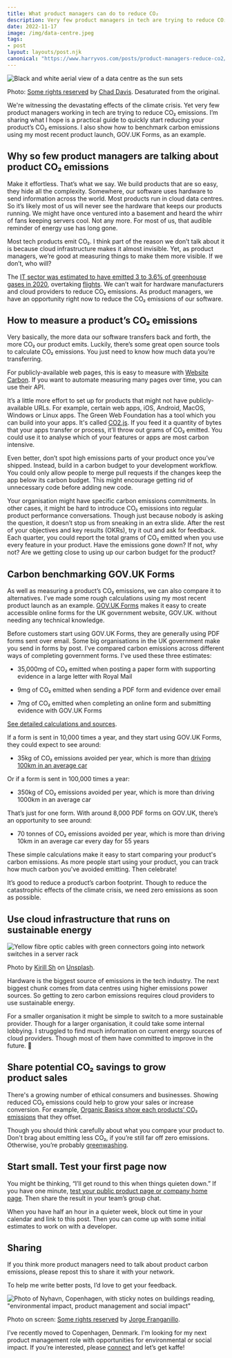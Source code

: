 ```yaml
---
title: What product managers can do to reduce CO₂
description: Very few product managers in tech are trying to reduce CO₂ emissions. I’m sharing a practical guide to quickly start reducing your product’s CO₂ emissions.
date: 2022-11-17
image: /img/data-centre.jpeg
tags:
- post
layout: layouts/post.njk
canonical: "https://www.harryvos.com/posts/product-managers-reduce-co2/"
---
```


![Black and white aerial view of a data centre as the sun sets](/img/data-centre.jpeg "Data centre")

Photo: [Some rights reserved](https://creativecommons.org/licenses/by/2.0/) by [Chad Davis](https://www.flickr.com/photos/146321178@N05/). Desaturated from the original.

We're witnessing the devastating effects of the climate crisis. Yet very few product managers working in tech are trying to reduce CO₂ emissions. I’m sharing what I hope is a practical guide to quickly start reducing your product’s CO₂ emissions. I also show how to benchmark carbon emissions using my most recent product launch, GOV․UK Forms, as an example.

## Why so few product managers are talking about product CO₂ emissions

Make it effortless. That’s what we say. We build products that are so easy, they hide all the complexity. Somewhere, our software uses hardware to send information across the world. Most products run in cloud data centres. So it’s likely most of us will never see the hardware that keeps our products running. We might have once ventured into a basement and heard the whirr of fans keeping servers cool. Not any more. For most of us, that audible reminder of energy use has long gone.

Most tech products emit CO₂. I think part of the reason we don’t talk about it is because cloud infrastructure makes it almost invisible. Yet, as product managers, we’re good at measuring things to make them more visible. If we don’t, who will?

The [IT sector was estimated to have emitted 3 to 3.6% of greenhouse gases in 2020](https://doi.org/10.1016/j.jclepro.2017.12.239), overtaking [flights](https://theicct.org/sites/default/files/publications/ICCT_CO2-commercl-aviation-2018_20190918.pdf). We can’t wait for hardware manufacturers and cloud providers to reduce CO₂ emissions. As product managers, we have an opportunity right now to reduce the CO₂ emissions of our software.

## How to measure a product’s CO₂ emissions

Very basically, the more data our software transfers back and forth, the more CO₂ our product emits. Luckily, there’s some great open source tools to calculate CO₂ emissions. You just need to know how much data you’re transferring.

For publicly-available web pages, this is easy to measure with [Website Carbon](https://www.websitecarbon.com/). If you want to automate measuring many pages over time, you can use their API.

It’s a little more effort to set up for products that might not have publicly-available URLs. For example, certain web apps, iOS, Android, MacOS, Windows or Linux apps. The Green Web Foundation has a tool which you can build into your apps. It's called [CO2.js](https://developers.thegreenwebfoundation.org/CO2js/overview/). If you feed it a quantity of bytes that your apps transfer or process, it’ll throw out grams of CO₂ emitted. You could use it to analyse which of your features or apps are most carbon intensive.

Even better, don’t spot high emissions parts of your product once you’ve shipped. Instead, build in a carbon budget to your development workflow. You could only allow people to merge pull requests if the changes keep the app below its carbon budget. This might encourage getting rid of unnecessary code before adding new code.

Your organisation might have specific carbon emissions commitments. In other cases, it might be hard to introduce CO₂ emissions into regular product performance conversations. Though just because nobody is asking the question, it doesn’t stop us from sneaking in an extra slide. After the rest of your objectives and key results (OKRs), try it out and ask for feedback. Each quarter, you could report the total grams of CO₂ emitted when you use every feature in your product. Have the emissions gone down? If not, why not? Are we getting close to using up our carbon budget for the product?

## Carbon benchmarking GOV․UK Forms

As well as measuring a product’s CO₂ emissions, we can also compare it to alternatives. I’ve made some rough calculations using my most recent product launch as an example. [GOV.UK Forms](https://www.forms.service.gov.uk/) makes it easy to create accessible online forms for the UK government website, GOV․UK. without needing any technical knowledge.

Before customers start using GOV․UK Forms, they are generally using PDF forms sent over email. Some big organisations in the UK government make you send in forms by post. I've compared carbon emissions across different ways of completing government forms. I've used these three estimates:

- 35,000mg of CO₂ emitted when posting a paper form with supporting evidence in a large letter with Royal Mail

- 9mg of CO₂ emitted when sending a PDF form and evidence over email

- 7mg of CO₂ emitted when completing an online form and submitting evidence with GOV․UK Forms

[See detailed calculations and sources](https://docs.google.com/spreadsheets/d/1BILwwyCM2m0v8JUOG9aK1CEcAqwRb6rG03su_XwXN1o/edit?usp=sharing).

If a form is sent in 10,000 times a year, and they start using GOV․UK Forms, they could expect to see around:

- 35kg of CO₂ emissions avoided per year, which is more than [driving 100km in an average car](https://CO2.myclimate.org/en/portfolios?calculation_id=5228804)

Or if a form is sent in 100,000 times a year:

- 350kg of CO₂ emissions avoided per year, which is more than driving 1000km in an average car

That’s just for one form. With around 8,000 PDF forms on GOV․UK, there’s an opportunity to see around:

- 70 tonnes of CO₂ emissions avoided per year, which is more than driving 10km in an average car every day for 55 years

These simple calculations make it easy to start comparing your product's carbon emissions. As more people start using your product, you can track how much carbon you've avoided emitting. Then celebrate!

It’s good to reduce a product’s carbon footprint. Though to reduce the catastrophic effects of the climate crisis, we need zero emissions as soon as possible.

## Use cloud infrastructure that runs on sustainable energy

![Yellow fibre optic cables with green connectors going into network switches in a server rack](/img/green-connectors.JPEG "Green connectors")

Photo by [Kirill Sh](https://unsplash.com/@kirill2020?utm_source=unsplash&utm_medium=referral&utm_content=creditCopyText) on [Unsplash](https://unsplash.com/s/photos/servers?utm_source=unsplash&utm_medium=referral&utm_content=creditCopyText).

Hardware is the biggest source of emissions in the tech industry. The next biggest chunk comes from data centres using higher emissions power sources. So getting to zero carbon emissions requires cloud providers to use sustainable energy.

For a smaller organisation it might be simple to switch to a more sustainable provider. Though for a larger organisation, it could take some internal lobbying. I struggled to find much information on current energy sources of cloud providers. Though most of them have committed to improve in the future. 🤔

## Share potential CO₂ savings to grow product sales

There's a growing number of ethical consumers and businesses. Showing reduced CO₂ emissions could help to grow your sales or increase conversion. For example, [Organic Basics show each products’ CO₂ emissions](https://organicbasics.com/pages/impact-index) that they offset.

Though you should think carefully about what you compare your product to. Don't brag about emitting less CO₂, if you’re still far off zero emissions. Otherwise, you’re probably [greenwashing](https://en.wikipedia.org/wiki/Greenwashing).

## Start small. Test your first page now

You might be thinking, “I’ll get round to this when things quieten down.” If you have one minute, [test your public product page or company home page](https://www.websitecarbon.com/). Then share the result in your team’s group chat.

When you have half an hour in a quieter week, block out time in your calendar and link to this post. Then you can come up with some initial estimates to work on with a developer.

## Sharing

If you think more product managers need to talk about product carbon emissions, please repost this to share it with your network.

To help me write better posts, I’d love to get your feedback.

![Photo of Nyhavn, Copenhagen, with sticky notes on buildings reading, "environmental impact, product management and social impact"​](/img/copenhagen-interests.jpeg "Harry's interests in Copenhagen")

Photo on screen: [Some rights reserved](https://creativecommons.org/licenses/by/2.0/) by [Jorge Franganillo](https://www.flickr.com/photos/franganillo/).

I’ve recently moved to Copenhagen, Denmark. I'm looking for my next product management role with opportunities for environmental or social impact. If you’re interested, please [connect](https://www.linkedin.com/in/harryjvos/) and let’s get kaffe!
